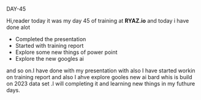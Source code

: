 DAY-45


Hi,reader today it was my day 45 of training at **RYAZ.io** and today i have done alot


* Completed the presentation
* Started with training report
* Explore some new things of power point
* Explore the new googles ai

and so on.I have done with my presentation with also I have started workin on training report and also I ahve explore gooles new ai bard whis is build on 2023 data set .I will completing it and learning new things in my futhure days.